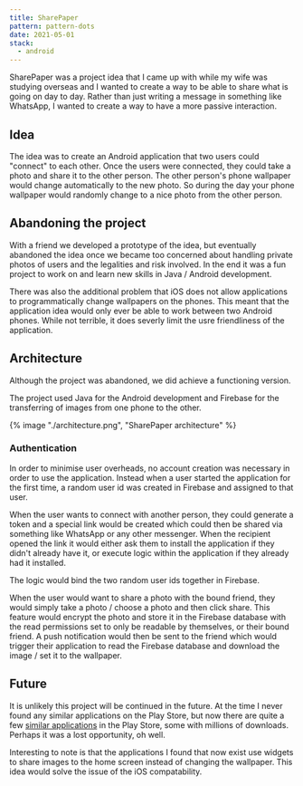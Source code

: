 ```yaml
---
title: SharePaper
pattern: pattern-dots
date: 2021-05-01
stack:
  - android
---
```


SharePaper was a project idea that I came up with while my wife was studying overseas and I wanted to create a way to be able to share what is going on day to day. Rather than just writing a message in something like WhatsApp, I wanted to create a way to have a more passive interaction.

## Idea

The idea was to create an Android application that two users could "connect" to each other. Once the users were connected, they could take a photo and share it to the other person. The other person's phone wallpaper would change automatically to the new photo. So during the day your phone wallpaper would randomly change to a nice photo from the other person.

## Abandoning the project

With a friend we developed a prototype of the idea, but eventually abandoned the idea once we became too concerned about handling private photos of users and the legalities and risk involved. In the end it was a fun project to work on and learn new skills in Java / Android development.

There was also the additional problem that iOS does not allow applications to programmatically change wallpapers on the phones. This meant that the application idea would only ever be able to work between two Android phones. While not terrible, it does severly limit the usre friendliness of the application.

## Architecture

Although the project was abandoned, we did achieve a functioning version.

The project used Java for the Android development and Firebase for the transferring of images from one phone to the other.

{% image "./architecture.png", "SharePaper architecture" %}

### Authentication

In order to minimise user overheads, no account creation was necessary in order to use the application. Instead when a user started the application for the first time, a random user id was created in Firebase and assigned to that user.

When the user wants to connect with another person, they could generate a token and a special link would be created which could then be shared via something like WhatsApp or any other messenger. When the recipient opened the link it would either ask them to install the application if they didn't already have it, or execute logic within the application if they already had it installed.

The logic would bind the two random user ids together in Firebase.

When the user would want to share a photo with the bound friend, they would simply take a photo / choose a photo and then click share. This feature would encrypt the photo and store it in the Firebase database with the read permissions set to only be readable by themselves, or their bound friend. A push notification would then be sent to the friend which would trigger their application to read the Firebase database and download the image / set it to the wallpaper.

## Future

It is unlikely this project will be continued in the future. At the time I never found any similar applications on the Play Store, but now there are quite a few [similar applications](https://play.google.com/store/apps/details?id=com.galew.widgetshare&hl=en&pli=1) in the Play Store, some with millions of downloads. Perhaps it was a lost opportunity, oh well.

Interesting to note is that the applications I found that now exist use widgets to share images to the home screen instead of changing the wallpaper. This idea would solve the issue of the iOS compatability.
